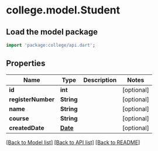 # college.model.Student

## Load the model package
```dart
import 'package:college/api.dart';
```

## Properties
Name | Type | Description | Notes
------------ | ------------- | ------------- | -------------
**id** | **int** |  | [optional] 
**registerNumber** | **String** |  | [optional] 
**name** | **String** |  | [optional] 
**course** | **String** |  | [optional] 
**createdDate** | [**Date**](Date.md) |  | [optional] 

[[Back to Model list]](../README.md#documentation-for-models) [[Back to API list]](../README.md#documentation-for-api-endpoints) [[Back to README]](../README.md)


